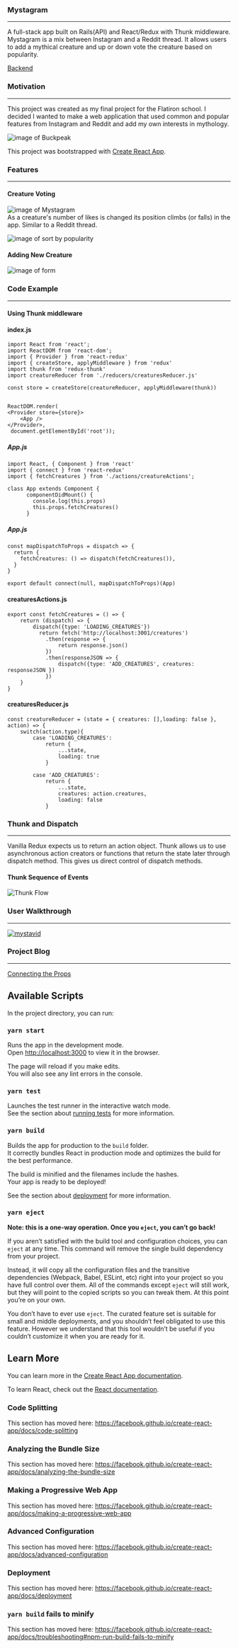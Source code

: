 ### Mystagram
---

A full-stack app built on Rails(API) and React/Redux with Thunk middleware. Mystagram is a mix between Instagram and a Reddit thread. It allows users to add a mythical creature and up or down vote the creature based on popularity. 

[Backend](https://github.com/christopherkalfas/backend-mystagram-rails-react-redux-api)

### Motivation
---

This project was created as my final project for the Flatiron school. I decided I wanted to make a web application that used common and popular features from Instagram and Reddit and add my own interests in mythology.  

![image of Buckpeak](https://media.giphy.com/media/8xQM7ajAkpsVa/giphy.gif "Buckbeak")

This project was bootstrapped with [Create React App](https://github.com/facebook/create-react-app).

### Features
---
#### Creature Voting
![image of Mystagram](https://i.ibb.co/cvyJtNF/Screen-Shot-2019-12-05-at-1-33-37-PM.png "App Picture 1")
<br/>
As a creature's number of likes is changed its position climbs (or falls) in the app. Similar to a Reddit thread.

![image of sort by popularity](https://i.ibb.co/Xsn1YdC/Screen-Shot-2019-12-05-at-1-55-12-PM.png "AppPic2")

#### Adding New Creature

![image of form](https://i.ibb.co/345CXdy/Screen-Shot-2019-12-05-at-2-05-44-PM.png "creature form")

### Code Example
---
#### Using Thunk middleware 

#### index.js
```
import React from 'react';
import ReactDOM from 'react-dom';
import { Provider } from 'react-redux'
import { createStore, applyMiddleware } from 'redux'
import thunk from 'redux-thunk'
import creatureReducer from './reducers/creaturesReducer.js'

const store = createStore(creatureReducer, applyMiddleware(thunk))


ReactDOM.render(
<Provider store={store}>
    <App />
</Provider>,
 document.getElementById('root'));
 ```
##### App.js
``` 
import React, { Component } from 'react'
import { connect } from 'react-redux'
import { fetchCreatures } from './actions/creatureActions';

class App extends Component { 
      componentDidMount() {
        console.log(this.props)
        this.props.fetchCreatures()
      }
  ```
  ##### App.js
``` 
const mapDispatchToProps = dispatch => {
  return {
    fetchCreatures: () => dispatch(fetchCreatures()),
  }
}

export default connect(null, mapDispatchToProps)(App)
```

#### creaturesActions.js
```
export const fetchCreatures = () => {
    return (dispatch) => {
        dispatch({type: 'LOADING_CREATURES'})
          return fetch('http://localhost:3001/creatures')
            .then(response => {
                return response.json()
            })
            .then(responseJSON => {
                dispatch({type: 'ADD_CREATURES', creatures: responseJSON })
            })
    }
}
```

#### creaturesReducer.js
```
const creatureReducer = (state = { creatures: [],loading: false }, action) => {
    switch(action.type){
        case 'LOADING_CREATURES':
            return {
                ...state,
                loading: true
            }
        
        case 'ADD_CREATURES':
            return {
                ...state,
                creatures: action.creatures,
                loading: false 
            } 
 ```
### Thunk and Dispatch
---
Vanilla Redux expects us to return an action object. Thunk allows us to use asynchronous action creators or functions that return the state later through dispatch method. This gives us direct control of dispatch methods.  

#### Thunk Sequence of Events
![Thunk Flow](https://i.ibb.co/j3Wbz1V/Screen-Shot-2019-12-05-at-5-52-04-PM.png "Thunk SoE")



### User Walkthrough
---

[![mystavid](http://img.youtube.com/vi/vFPFgGeIHZY/0.jpg)](http://www.youtube.com/watch?v=vFPFgGeIHZY "Mystagram User Walkthrough")

### Project Blog
---
[Connecting the Props](https://christopherkalfas.github.io/connecting_the_props)


## Available Scripts

In the project directory, you can run:

### `yarn start`

Runs the app in the development mode.<br />
Open [http://localhost:3000](http://localhost:3000) to view it in the browser.

The page will reload if you make edits.<br />
You will also see any lint errors in the console.

### `yarn test`

Launches the test runner in the interactive watch mode.<br />
See the section about [running tests](https://facebook.github.io/create-react-app/docs/running-tests) for more information.

### `yarn build`

Builds the app for production to the `build` folder.<br />
It correctly bundles React in production mode and optimizes the build for the best performance.

The build is minified and the filenames include the hashes.<br />
Your app is ready to be deployed!

See the section about [deployment](https://facebook.github.io/create-react-app/docs/deployment) for more information.

### `yarn eject`

**Note: this is a one-way operation. Once you `eject`, you can’t go back!**

If you aren’t satisfied with the build tool and configuration choices, you can `eject` at any time. This command will remove the single build dependency from your project.

Instead, it will copy all the configuration files and the transitive dependencies (Webpack, Babel, ESLint, etc) right into your project so you have full control over them. All of the commands except `eject` will still work, but they will point to the copied scripts so you can tweak them. At this point you’re on your own.

You don’t have to ever use `eject`. The curated feature set is suitable for small and middle deployments, and you shouldn’t feel obligated to use this feature. However we understand that this tool wouldn’t be useful if you couldn’t customize it when you are ready for it.

## Learn More

You can learn more in the [Create React App documentation](https://facebook.github.io/create-react-app/docs/getting-started).

To learn React, check out the [React documentation](https://reactjs.org/).

### Code Splitting

This section has moved here: https://facebook.github.io/create-react-app/docs/code-splitting

### Analyzing the Bundle Size

This section has moved here: https://facebook.github.io/create-react-app/docs/analyzing-the-bundle-size

### Making a Progressive Web App

This section has moved here: https://facebook.github.io/create-react-app/docs/making-a-progressive-web-app

### Advanced Configuration

This section has moved here: https://facebook.github.io/create-react-app/docs/advanced-configuration

### Deployment

This section has moved here: https://facebook.github.io/create-react-app/docs/deployment

### `yarn build` fails to minify

This section has moved here: https://facebook.github.io/create-react-app/docs/troubleshooting#npm-run-build-fails-to-minify
